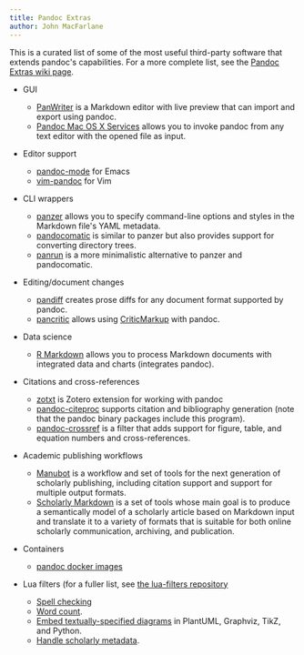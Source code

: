 ```yaml
---
title: Pandoc Extras
author: John MacFarlane
---
```


This is a curated list of some of the most useful third-party
software that extends pandoc's capabilities.  For a more
complete list, see the [Pandoc Extras wiki page]( https://github.com/jgm/pandoc/wiki/Pandoc-Extras).


- GUI
  - [PanWriter](https://github.com/mb21/panwriter/#panwriter) is
    a Markdown editor with live preview that can import and export
    using pandoc.
  - [Pandoc Mac OS X
    Services](https://github.com/mb21/Pandoc-Mac-OS-X-Services)
    allows you to invoke pandoc from any text editor with the
    opened file as input.

- Editor support
  - [pandoc-mode](http://joostkremers.github.com/pandoc-mode/) for Emacs
  - [vim-pandoc](https://github.com/vim-pandoc) for Vim

- CLI wrappers
  - [panzer](https://github.com/msprev/panzer) allows you to
    specify command-line options and styles in the Markdown file's YAML
    metadata.
  - [pandocomatic](https://heerdebeer.org/Software/markdown/pandocomatic/)
    is similar to panzer but also provides support for
    converting directory trees.
  - [panrun](https://github.com/mb21/panrun) is a more
    minimalistic alternative to panzer and pandocomatic.

- Editing/document changes
  - [pandiff](https://github.com/davidar/pandiff) creates prose
    diffs for any document format supported by pandoc.
  - [pancritic](https://github.com/ickc/pancritic) allows using
    [CriticMarkup](http://criticmarkup.com/spec.php#caveats) with pandoc.

- Data science
  - [R Markdown](https://rmarkdown.rstudio.com) allows you to
    process Markdown documents with integrated data and charts
    (integrates pandoc).

- Citations and cross-references
  - [zotxt](https://github.com/egh/zotxt) is Zotero extension
    for working with pandoc
  - [pandoc-citeproc](https://github.com/jgm/pandoc-citeproc)
    supports citation and bibliography generation
    (note that the pandoc binary packages include this program).
  - [pandoc-crossref](https://github.com/lierdakil/pandoc-crossref)
    is a filter that adds support for figure, table, and
    equation numbers and cross-references.

- Academic publishing workflows
  - [Manubot](https://manubot.org) is a workflow and set of tools for the next
    generation of scholarly publishing, including citation support and
    support for multiple output formats.
  - [Scholarly Markdown](http://scholarlymarkdown.com) is a set of
    tools whose main goal is to produce a semantically model of a scholarly
    article based on Markdown input and translate it to a variety of formats
    that is suitable for both online scholarly communication, archiving, and
    publication.

- Containers
  - [pandoc docker images](https://github.com/pandoc/dockerfiles)

- Lua filters (for a fuller list, see
  [the lua-filters
  repository](https://github.com/pandoc/lua-filters)
  - [Spell
    checking](https://github.com/pandoc/lua-filters/tree/master/spellcheck)
  - [Word count](https://github.com/pandoc/lua-filters/tree/master/wordcount).
  - [Embed textually-specified
    diagrams](https://github.com/pandoc/lua-filters/tree/master/diagram-generator) in PlantUML, Graphviz, TikZ, and Python.
  - [Handle scholarly
    metadata](https://github.com/pandoc/lua-filters/tree/master/scholarly-metadata).

